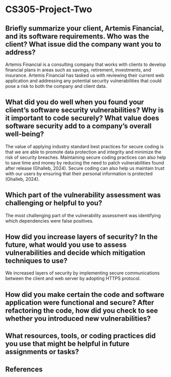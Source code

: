 # CS305-Project-Two

## Briefly summarize your client, Artemis Financial, and its software requirements. Who was the client? What issue did the company want you to address?
Artemis Financial is a consulting company that works with clients to develop financial plans in areas such as savings, retirement, investments, and insurance. Artemis Financial has tasked us with reviewing their current web application and addressing any potential security vulnerabilities that could pose a risk to both the company and client data. 
## What did you do well when you found your client’s software security vulnerabilities? Why is it important to code securely? What value does software security add to a company’s overall well-being?
The value of applying industry standard best practices for secure coding is that we are able to promote data protection and integrity and minimize the risk of security breaches. Maintaining secure coding practices can also help to save time and money by reducing the need to patch vulnerabilities found after release (Ghalleb, 2024). Secure coding can also help us maintain trust with our users by ensuring that their personal information is protected (Ghalleb, 2024). 
## Which part of the vulnerability assessment was challenging or helpful to you?
The most challenging part of the vulnerability assessment was identifying which dependencies were false positives. 
## How did you increase layers of security? In the future, what would you use to assess vulnerabilities and decide which mitigation techniques to use?
We increased layers of security by implementing secure communications between the client and web server by adopting HTTPS protocol. 
## How did you make certain the code and software application were functional and secure? After refactoring the code, how did you check to see whether you introduced new vulnerabilities?
## What resources, tools, or coding practices did you use that might be helpful in future assignments or tasks?
## References

